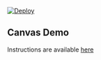 [![Deploy](https://www.herokucdn.com/deploy/button.png)](https://heroku.com/deploy)

## Canvas Demo

Instructions are available [here](http://ccoenraets.github.io/salesforce-developer-advanced/Using-Canvas.html)